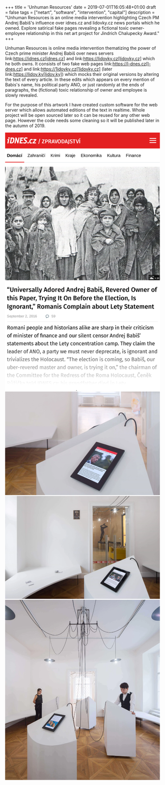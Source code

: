 +++
title = 'Unhuman Resources'
date = 2019-07-01T16:05:48+01:00
draft = false
tags = ["netart", "software", "intervention", "capital"]
description = "Unhuman Resources is an online media intervention highlighting Czech PM Andrej Babiš's influence over idnes.cz and lidovky.cz news portals which he owned. Explore satirical fake pages revealing a fictional toxic owner-employee relationship in this net art project for Jindrich Chalupecky Award."
+++

Unhuman Resources is online media intervention thematizing the power of Czech prime minister Andrej Babiš over news servers link:https://idnes.cz[idnes.cz] and link:https://lidovky.cz[lidovky.cz] which he both owns.
It consists of two fake web pages link:https://l-dnes.cz[l-dnes.cz] and link:https://1idovky.cz[1idovky.cz] (later link:https://lidov.ky[lidov.ky]) which mocks their original versions by altering the text of every article.
In these edits which appears on every mention of Babis's name, his political party ANO, or just randomly at the ends of paragraphs, the (fictional) toxic relationship of owner and employee is slowly revealed.                                                 

For the purpose of this artwork I have created custom software for the web server which allows automated editions of the text in realtime.
Whole project will be open sourced later so it can be reused for any other web page.
However the code needs some cleaning so it will be published later in the autumn of 2019.

![](1.jpg)
![](3.webp)
![](4.webp)
![](8.webp)

